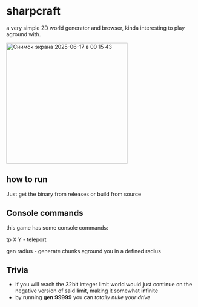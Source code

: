 # sharpcraft
a very simple 2D world generator and browser, kinda interesting to play aground with.


<img width="320" alt="Снимок экрана 2025-06-17 в 00 15 43" src="https://github.com/user-attachments/assets/4fb3168f-828d-4b8e-882c-da5bd5651a31" />

## how to run
Just get the binary from releases or build from source

## Console commands
this game has some console commands:

tp X Y - teleport

gen radius - generate chunks aground you in a defined radius

## Trivia

- if you will reach the 32bit integer limit world would just continue on
the negative version of said limit, making it somewhat infinite
- by running **gen 99999** you can *totally nuke your drive*
